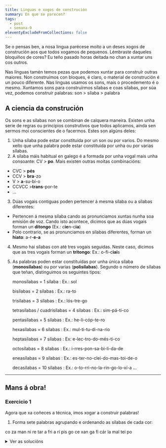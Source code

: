 ```yaml
---
title: Linguas e xogos de construción
summary: En que se parecen?
tags:
  - post
  - semana-9
eleventyExcludeFromCollections: false
---
```

Se o pensas ben, a nosa lingua parécese moito a un deses xogos de construción aos que todos xogamos de pequenos. Lémbraste daqueles bloquiños de cores? Eu teño pasado horas deitada no chan a xuntar uns cos outros. 

Nas linguas tamén temos pezas que podemos xuntar para construír outras maiores. Non construímos con bloques, é claro, o material de construción é un pouco diferente. Nas linguas usamos os sons, mais o procedemento é o mesmo. Xuntamos sons para construírmos sílabas e coas sílabas, por súa vez, podemos construír palabras:  son > sílaba > palabra

## A ciencia da construción

Os sons e as sílabas non se combinan de calquera maneira. Existen unha serie de regras ou principios construtivos que todos aplicamos, aínda sen sermos moi conscientes de o facermos. Estes son algúns deles:

1. Unha sílaba pode estar constituída por un son ou por varios. Do mesmo xeito que unha palabra pode estar constituída por unha ou por varias sílabas.
2. A sílaba máis habitual en galego é a formada por unha vogal mais unha consoante: CV > **po**. Mais existen outras moitas combinacións:

* CVC > **pés**
* CCV > **bra**-zo
* V > **a**-su-bí-o
* CCVCC >**trans**-por-te
* ...

3. Dúas vogais contiguas poden pertencer á mesma sílaba ou a sílabas diferentes:

* Pertencen á mesma sílaba cando as pronunciamos xuntas nunha soa emisión de voz. Cando isto acontece, dicimos que as dúas vogais forman un **ditongo** (Ex.: c**ie**n-c**ia**)
* Polo contrario, se as pronunciamos en sílabas diferentes, forman un **hiato**: a-r-**e-a**

4. Mesmo hai sílabas con até tres vogais seguidas. Neste caso, dicimos que as tres vogais forman un **tritongo**: Ex.: o-fi-c**iai**s
5. As palabras poden estar constituídas por unha única sílaba (**monosílabas**) ou por varias (**polisílabas**). Segundo o número de sílabas que teñan, distinguimos os seguintes tipos:

   monosílabas = 1 sílaba : Ex.: sol

   bisílabas = 2 sílabas : Ex.: ra-to

   trisílabas = 3 sílabas : Ex.: lós-tre-go

   tetrasílabas / cuadrisílabas = 4 sílabas : Ex.: sim-pá-ti-co

   pentasílabas = 5 sílabas : Ex.: he-li-cóp-te-ro

   hexasílabas = 6 sílabas : Ex.: mul-ti-tu-di-na-rio

   heptasílabas = 7 sílabas : Ex: e-lec-tro-do-més-ti-co

   octosílabas = 8 sílabas : Ex.: i-rres-pon-sa-bi-li-da-de

   eneasílabas = 9 sílabas : Ex.: es-ter-no-clei-do-mas-toi-de-o

   decasílabas = 10 sílabas : Ex.: o-to-rri-no-la-rin-go-lo-xí-a ...

- - -

## Mans á obra!

### Exercicio 1

Agora que xa coñeces a técnica, imos xogar a construír palabras!

1. Forma sete palabras agrupando e ordenando as sílabas de cada cor:

<e-tag color=5>co</e-tag> <e-tag color=10>za</e-tag> <e-tag color=7>man</e-tag> <e-tag color=1>ni</e-tag> <e-tag color=2>re</e-tag> <e-tag color=3>tar</e-tag> <e-tag color=1>a</e-tag> <e-tag color=5>fri</e-tag> <e-tag color=6>a</e-tag>  <e-tag color=5>rí</e-tag> <e-tag color=4>pis</e-tag> <e-tag color=5>go</e-tag> <e-tag color=2>ce</e-tag> <e-tag color=3>xan</e-tag> <e-tag color=7>ga</e-tag> <e-tag color=5>fi</e-tag> <e-tag color=2>cár</e-tag> <e-tag color=4>la</e-tag> <e-tag color=1>mal</e-tag> <e-tag color=7>tei</e-tag> <e-tag color=10>po</e-tag>

<details>
<summary>Ver as solucións</summary>

1. <e-tag color=5>fri</e-tag><e-tag color=5>go</e-tag><e-tag color=5>rí</e-tag><e-tag color=5>fi</e-tag><e-tag color=5>co</e-tag>
2. <e-tag color=10>po</e-tag><e-tag color=10>za</e-tag>
3. <e-tag color=7>man</e-tag><e-tag color=7>tei</e-tag><e-tag color=7>ga</e-tag>
4. <e-tag color=1>a</e-tag><e-tag color=1>ni</e-tag><e-tag color=1>mal</e-tag>
5. <e-tag color=2>cár</e-tag><e-tag color=2>ce</e-tag><e-tag color=2>re</e-tag>
6. <e-tag color=3>xan</e-tag><e-tag color=3>tar</e-tag>
7. <e-tag color=4>la</e-tag><e-tag color=4>pis</e-tag>

### Exercicio 2

Indica de que tipo son as palabras seguintes, de acordo co número de sílabas: Ex.: *lei > monosílaba*

semáforo : <e-answer>tetrasílaba</e-answer> ou <e-answer>cuadrisílaba</e-answer>

pan : <e-answer>monosílaba</e-answer>

libro : <e-answer>bisílaba</e-answer>

almorzar : <e-answer>trisílaba</e-answer>

culler : <e-answer>bisílaba</e-answer>

felicidade : <e-answer>pentasílaba</e-answer>

domingo : <e-answer>trisílaba</e-answer>

<e-validate>Corrixe as respostas</e-validate>

### Exercicio 3

Separa en sílabas as seguintes palabras:

1. cadeira:
2. margarida:
3. toupa:
4. aparcadoiro:
5. minisaia:
6. ambiente:
7. guión:
8. ademais:
9. premio
10. científico

<details>
<summary>Ver as solucións</summary>

1. ca – dei – ra
2. mar – ga – ri -da
3. tou – pa
4. a – par – ca – doi – ro
5. mi - ni - sa -ia
6. am – bien – te
7. gui – ón
8. a – de – mais
9. pre - mio
10. cien – tí – fi – co
</details>